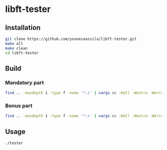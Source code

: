 # libft-tester

## Installation

```sh
git clone https://github.com/younesaassila/libft-tester.git
make all
make clean
cd libft-tester
```

## Build

### Mandatory part

```sh
find .. -maxdepth 1 -type f -name '*.c' | xargs cc -Wall -Wextra -Werror -L.. -lft -lbsd -o tester tester.c
```

### Bonus part

```sh
find .. -maxdepth 1 -type f -name '*.c' | xargs cc -Wall -Wextra -Werror -D BONUS -L.. -lft -lbsd -o tester tester.c
```

## Usage

```sh
./tester
```
